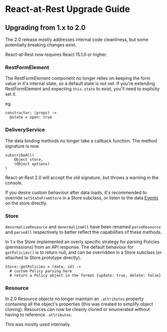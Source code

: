 # React-at-Rest Upgrade Guide

## Upgrading from 1.x to 2.0

The 2.0 release mostly addresses internal code cleanliness, but some potentially breaking changes exist.

React-at-Rest now requires React 15.1.0 or higher.

### RestFormElement
The RestFormElement component no longer relies on keeping the form value in it's internal state, so a default state is not set. If you're extending RestFormElement and expecting `this.state` to exist, you'll need to explicity set it.

eg.
```
constructor: (props) ->
  @state = open: true
```

### DeliveryService
The data binding methods no longer take a callback function. The method signature is now
```
subscribeAll(
    Object store,
    (Object options)
)
```
React-at-Rest 2.0 will accept the old signature, but throws a warning in the console.

If you desire custom behaviour after data loads, it's recommended to override `setStateFromStore` in a Store subclass, or listen to the data [Events](deliveryservice.md#events) on the store directly.

### Store

`denormalizeResource` and `denormalizeAll` have been renamed `parseResource` and `parseAll` respectively to better reflect the capabilities of these methods.

In 1.x the Store implemented an overly specific strategy for parsing Policies (permissions) from an API response. The default behaviour for `getPolicies()` is to return null, and can be overridden in a Store subclass (or attached to Store.prototype directly).
```
Store::getPolicies = (data, id) ->
  # custom Policy parsing here
  # return a Policy object in the format {update: true, delete: false}
```


### Resource
In 2.0 Resource objects no longer maintain an `.attributes` property containing all the object's properties (this was created to simplify object cloning). Resources can now be cleanly cloned or enumerated without having to reference `.attributes`.

This was mostly used internally.
